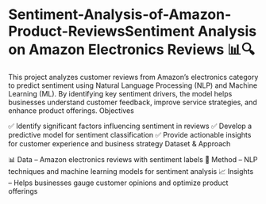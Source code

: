 # Sentiment-Analysis-of-Amazon-Product-ReviewsSentiment Analysis on Amazon Electronics Reviews 📊🔍

This project analyzes customer reviews from Amazon’s electronics category to predict sentiment using Natural Language Processing (NLP) and Machine Learning (ML). By identifying key sentiment drivers, the model helps businesses understand customer feedback, improve service strategies, and enhance product offerings.
Objectives

✅ Identify significant factors influencing sentiment in reviews
✅ Develop a predictive model for sentiment classification
✅ Provide actionable insights for customer experience and business strategy
Dataset & Approach

📊 Data – Amazon electronics reviews with sentiment labels
🤖 Method – NLP techniques and machine learning models for sentiment analysis
📈 Insights – Helps businesses gauge customer opinions and optimize product offerings
